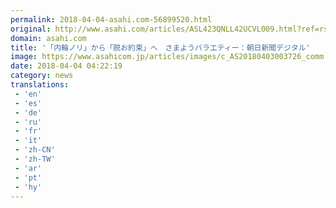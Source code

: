 ```yaml
---
permalink: 2018-04-04-asahi.com-56899520.html
original: http://www.asahi.com/articles/ASL423QNLL42UCVL009.html?ref=rss
domain: asahi.com
title: '「内輪ノリ」から「脱お約束」へ　さまようバラエティー：朝日新聞デジタル'
image: https://www.asahicom.jp/articles/images/c_AS20180403003726_comm.jpg
date: 2018-04-04 04:22:19
category: news
translations: 
 - 'en'
 - 'es'
 - 'de'
 - 'ru'
 - 'fr'
 - 'it'
 - 'zh-CN'
 - 'zh-TW'
 - 'ar'
 - 'pt'
 - 'hy'
---
```


